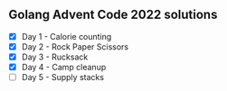 ## Golang Advent Code 2022 solutions

- [x] Day 1 - Calorie counting
- [x] Day 2 - Rock Paper Scissors
- [x] Day 3 - Rucksack
- [x] Day 4 - Camp cleanup
- [ ] Day 5 - Supply stacks